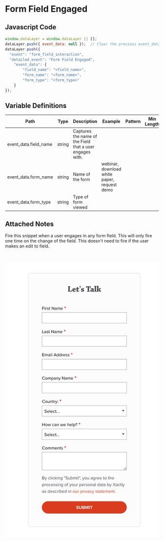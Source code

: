 # Form Field Engaged

### 

## Javascript Code
```js
window.dataLayer = window.dataLayer || [];
dataLayer.push({ event_data: null });  // Clear the previous event_data object.
dataLayer.push({
  "event": "form_field_interaction",
  "detailed_event": "Form Field Engaged",
    "event_data": {
        "field_name": "<field_name>",
        "form_name": "<form_name>",
        "form_type": "<form_type>"
    }
});
```

## Variable Definitions

|Path|Type|Description|Example|Pattern|Min Length|Max Length|Minimum|Maximum|Multiple Of|
| --- | --- | --- | --- | --- | --- | --- | --- | --- | --- |
|event_data.field_name|string|Captures the name of the Field that a user engages with.||||||||
|event_data.form_name|string|Name of the form|webinar, download white paper, request demo|||||||
|event_data.form_type|string|Type of form viewed||||||||

## Attached Notes

<p>Fire this snippet when a user engages in any form field. This will only fire one time on the change of the field. This doesn't need to fire if the user makes an edit to field.&nbsp;</p>
<p>&nbsp;</p>
<p><img src="https://github.com/searchdiscovery/Apollo-Documentation-Xactly-Corp/blob/main/Images/form.png?raw=true" alt="" /></p>
